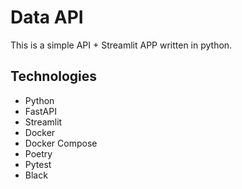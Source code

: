 # Data API

This is a simple API + Streamlit APP written in python.

## Technologies

- Python
- FastAPI
- Streamlit
- Docker
- Docker Compose
- Poetry
- Pytest
- Black